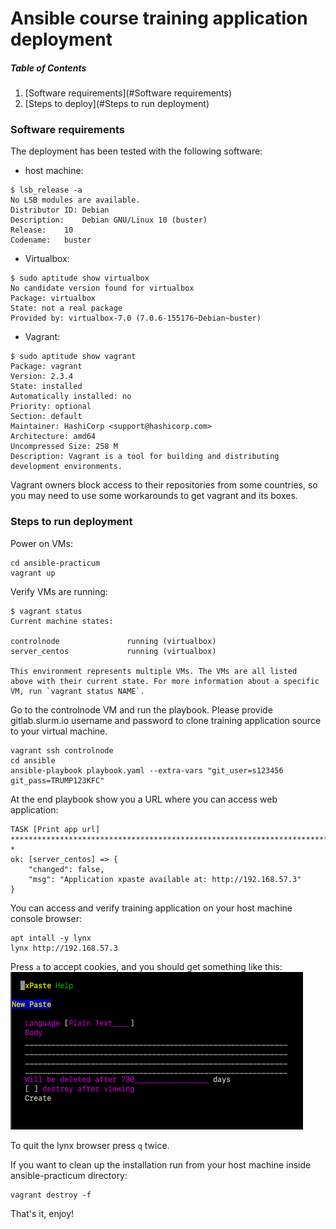 # Ansible course training application deployment

##### Table of Contents
1. [Software requirements](#Software requirements)
2. [Steps to deploy](#Steps to run deployment)

### Software requirements

The deployment has been tested with the following software:

- host machine:
```
$ lsb_release -a
No LSB modules are available.
Distributor ID:	Debian
Description:	Debian GNU/Linux 10 (buster)
Release:	10
Codename:	buster
```
- Virtualbox:
```
$ sudo aptitude show virtualbox
No candidate version found for virtualbox
Package: virtualbox
State: not a real package
Provided by: virtualbox-7.0 (7.0.6-155176~Debian~buster)
```
- Vagrant:
```
$ sudo aptitude show vagrant
Package: vagrant                         
Version: 2.3.4
State: installed
Automatically installed: no
Priority: optional
Section: default
Maintainer: HashiCorp <support@hashicorp.com>
Architecture: amd64
Uncompressed Size: 258 M
Description: Vagrant is a tool for building and distributing development environments.
```
Vagrant owners block access to their repositories from some countries, so you may need to use some workarounds to get vagrant and its boxes.

### Steps to run deployment

Power on VMs:
```
cd ansible-practicum
vagrant up
```

Verify VMs are running:
```
$ vagrant status
Current machine states:

controlnode               running (virtualbox)
server_centos             running (virtualbox)

This environment represents multiple VMs. The VMs are all listed
above with their current state. For more information about a specific
VM, run `vagrant status NAME`.
```

Go to the controlnode VM and run the playbook. Please provide gitlab.slurm.io username and password to clone training application source to your virtual machine.
```
vagrant ssh controlnode
cd ansible
ansible-playbook playbook.yaml --extra-vars "git_user=s123456 git_pass=TRUMP123KFC"
```

At the end playbook show you a URL where you can access web application:
```
TASK [Print app url] **********************************************************************************************************************************************************************************************************************************************\
*
ok: [server_centos] => {
    "changed": false,
    "msg": "Application xpaste available at: http://192.168.57.3"
}
```

You can access and verify training application on your host machine console browser:
```
apt intall -y lynx
lynx http://192.168.57.3
```
Press ```a``` to accept cookies, and you should get something	like this:
![lynx screenshot](lynx.png)

To quit	the lynx browser press ```q``` twice.

If you want to clean up the	installation run from your host	machine inside ansible-practicum directory:

```
vagrant	destroy -f
```

That's it, enjoy!

